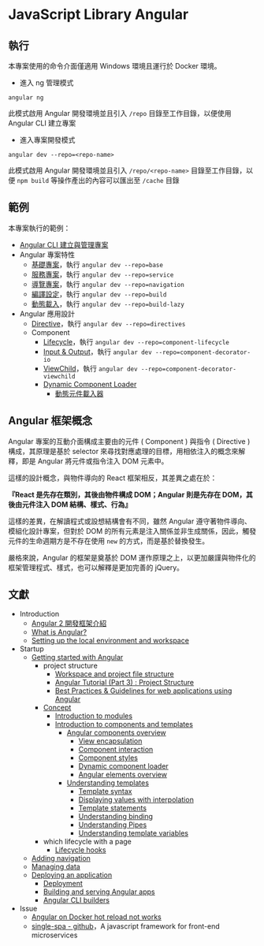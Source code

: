 # JavaScript Library Angular

## 執行

本專案使用的命令介面僅適用 Windows 環境且運行於 Docker 環境。

+ 進入 ng 管理模式
```
angular ng
```

此模式啟用 Angular 開發環境並且引入 ```/repo``` 目錄至工作目錄，以便使用 Angular CLI 建立專案

+ 進入專案開發模式
```
angular dev --repo=<repo-name>
```

此模式啟用 Angular 開發環境並且引入 ```/repo/<repo-name>``` 目錄至工作目錄，以便 ```npm build``` 等操作產出的內容可以匯出至 ```/cache``` 目錄

## 範例

本專案執行的範例：

+ [Angular CLI 建立與管理專案](./repo/readme.md)
+ Angular 專案特性
    - [基礎專案](./repo/base/README.md)，執行 ```angular dev --repo=base```
    - [服務專案](./repo/service/README.md)，執行 ```angular dev --repo=service```
    - [導覽專案](./repo/navigation/README.md)，執行 ```angular dev --repo=navigation```
    - [編譯設定](./repo/build/README.md)，執行 ```angular dev --repo=build```
    - [動態載入](./repo/build-lazy/README.md)，執行 ```angular dev --repo=build-lazy```
+ Angular 應用設計
    - [Directive](./repo/directives/README.md)，執行 ```angular dev --repo=directives```
    - Component
        + [Lifecycle](./repo/component-lifecycle/README.md)，執行 ```angular dev --repo=component-lifecycle```
        + [Input & Output](./repo/component-decorator-io/README.md)，執行 ```angular dev --repo=component-decorator-io```
        + [ViewChild](./repo/component-decorator-viewchild/README.md)，執行 ```angular dev --repo=component-decorator-viewchild```
        + [Dynamic Component Loader](./repo/component-dynamic-loader/README.md)
            - [動態元件載入器](https://angular.tw/guide/dynamic-component-loader)

## Angular 框架概念

Angular 專案的互動介面構成主要由的元件 ( Component ) 與指令 ( Directive ) 構成，其原理是基於 selector 來尋找對應處理的目標，用相依注入的概念來解釋，即是 Angular 將元件或指令注入 DOM 元素中。

這樣的設計概念，與物件導向的 React 框架相反，其差異之處在於：

**『React 是先存在類別，其後由物件構成 DOM；Angular 則是先存在 DOM，其後由元件注入 DOM 結構、樣式、行為』**

這樣的差異，在解讀程式或設想結構會有不同，雖然 Angular 遵守著物件導向、模組化設計專案，但對於 DOM 的所有元素是注入關係並非生成關係，因此，觸發元件的生命週期方是不存在使用 ```new``` 的方式，而是基於替換發生。

嚴格來說，Angular 的框架是奠基於 DOM 運作原理之上，以更加嚴謹與物件化的框架管理程式、樣式，也可以解釋是更加完善的 jQuery。

## 文獻

+ Introduction
    - [Angular 2 開發框架介紹](https://blog.miniasp.com/post/2016/07/26/Introduction-to-Angular-2)
    - [What is Angular?](https://angular.tw/guide/what-is-angular)
    - [Setting up the local environment and workspace](https://angular.io/guide/setup-local)
+ Startup
    - [Getting started with Angular](https://angular.tw/start)
        - project structure
            + [Workspace and project file structure](https://angular.tw/guide/file-structure)
            + [Angular Tutorial (Part 3) : Project Structure](https://helpmecoder.com/2019/05/12/angular-project-structure/)
            + [Best Practices & Guidelines for web applications using Angular](https://blogs.halodoc.io/angular-best-practices/)
        - [Concept](https://angular.tw/guide/architecture)
            + [Introduction to modules](https://angular.tw/guide/architecture-modules)
            + [Introduction to components and templates](https://angular.tw/guide/architecture-components)
                - [Angular components overview](https://angular.tw/guide/component-overview)
                    + [View encapsulation](https://angular.tw/guide/view-encapsulation)
                    + [Component interaction](https://angular.tw/guide/component-interaction)
                    + [Component styles](https://angular.tw/guide/component-styles)
                    + [Dynamic component loader](https://angular.tw/guide/dynamic-component-loader)
                    + [Angular elements overview](https://angular.tw/guide/elements)
                - [Understanding templates](https://angular.tw/guide/template-overview)
                    + [Template syntax](https://angular.tw/guide/template-syntax)
                    + [Displaying values with interpolation](https://angular.tw/guide/interpolation)
                    + [Template statements](https://angular.tw/guide/template-statements)
                    + [Understanding binding](https://angular.tw/guide/binding-overview)
                    + [Understanding Pipes](https://angular.tw/guide/pipes-overview)
                    + [Understanding template variables](https://angular.tw/guide/template-reference-variables)
        - which lifecycle with a page
            + [Lifecycle hooks](https://angular.tw/guide/lifecycle-hooks)
    - [Adding navigation](https://angular.tw/start/start-routing)
    - [Managing data](https://angular.tw/start/start-data)
    - [Deploying an application](https://angular.tw/start/start-deployment)
        + [Deployment](https://angular.tw/guide/deployment)
        + [Building and serving Angular apps](https://angular.tw/guide/build)
        + [Angular CLI builders](https://angular.io/guide/cli-builder)
+ Issue
    - [Angular on Docker hot reload not works](https://stackoverflow.com/questions/69101814)
    - [single-spa - github](https://github.com/single-spa/single-spa)，A javascript framework for front-end microservices
